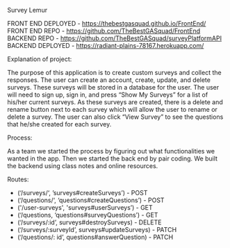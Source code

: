Survey Lemur

FRONT END DEPLOYED - https://thebestgasquad.github.io/FrontEnd/
FRONT END REPO - https://github.com/TheBestGASquad/FrontEnd
BACKEND REPO - https://github.com/TheBestGASquad/surveyPlatformAPI
BACKEND DEPLOYED - https://radiant-plains-78167.herokuapp.com/

Explanation of project:

The purpose of this application is to create custom surveys and collect the responses.  The user can create an account, create, update, and delete surveys.  These surveys will be stored in a database for the user.  The user will need to sign up, sign in, and press “Show My Surveys” for a list of his/her current surveys.  As these surveys are created, there is a delete and rename button next to each survey which will allow the user to rename or delete a survey.  The user can also click “View Survey” to see the questions that he/she created for each survey.

Process:

As a team we started the process by figuring out what functionalities we wanted in the app.  Then we started the back end by pair coding.  We built the backend using class notes and online resources.


Routes:

* (‘/surveys/‘, ’surveys#createSurveys’) - POST
* (‘/questions/‘, ‘questions#createQuestions’) - POST
* ('/user-surveys', 'surveys#userSurveys’) - GET
* (‘/questions, ‘questions#surveyQuestions’) - GET
* (‘/surveys/:id’, surveys#destroySurveys) - DELETE
* (‘/surveys/:surveyId’, surveys#updateSurveys) - PATCH
* (‘/questions/: id’, questions#answerQuestion) - PATCH
